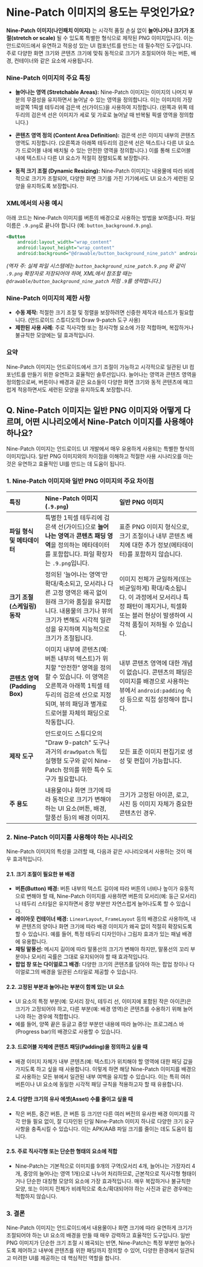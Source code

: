 # Nine-Patch 이미지의 용도는 무엇인가요?

**Nine-Patch 이미지(나인패치 이미지)** 는 시각적 품질 손실 없이 **늘어나거나 크기가 조절(stretch or scale)** 될 수 있도록 특별한 형식으로 제작된 PNG 이미지입니다. 이는 안드로이드에서 유연하고 적응성 있는 UI 컴포넌트를 만드는 데 필수적인 도구입니다. 주로 다양한 화면 크기와 콘텐츠 크기에 맞춰 동적으로 크기가 조절되어야 하는 버튼, 배경, 컨테이너와 같은 요소에 사용됩니다.

### Nine-Patch 이미지의 주요 특징

* **늘어나는 영역 (Stretchable Areas):**
    Nine-Patch 이미지는 이미지의 나머지 부분의 무결성을 유지하면서 늘어날 수 있는 영역을 정의합니다. 이는 이미지의 가장 바깥쪽 1픽셀 테두리에 검은색 선(가이드)을 사용하여 지정합니다. (왼쪽과 위쪽 테두리의 검은색 선은 이미지가 세로 및 가로로 늘어날 때 반복될 픽셀 영역을 정의합니다.)

* **콘텐츠 영역 정의 (Content Area Definition):**
    검은색 선은 이미지 내부의 콘텐츠 영역도 지정합니다. (오른쪽과 아래쪽 테두리의 검은색 선은 텍스트나 다른 UI 요소가 드로어블 내에 배치될 수 있는 안전한 영역을 정의합니다.) 이를 통해 드로어블 내에 텍스트나 다른 UI 요소가 적절히 정렬되도록 보장합니다.

* **동적 크기 조절 (Dynamic Resizing):**
    Nine-Patch 이미지는 내용물에 따라 비례적으로 크기가 조절되어, 다양한 화면 크기를 가진 기기에서도 UI 요소가 세련된 모양을 유지하도록 보장합니다.

### XML에서의 사용 예시

아래 코드는 Nine-Patch 이미지를 버튼의 배경으로 사용하는 방법을 보여줍니다. 파일 이름은 `.9.png`로 끝나야 합니다 (예: `button_background.9.png`).

```xml
<Button
    android:layout_width="wrap_content"
    android:layout_height="wrap_content"
    android:background="@drawable/button_background_nine_patch" android:text="클릭하세요" />
```
*(역자 주: 실제 파일 시스템에는 `button_background_nine_patch.9.png` 와 같이 `.9.png` 확장자로 저장되어야 하며, XML에서 참조할 때는 `@drawable/button_background_nine_patch` 처럼 `.9`를 생략합니다.)*

### Nine-Patch 이미지의 제한 사항

* **수동 제작:** 적절한 크기 조절 및 정렬을 보장하려면 신중한 제작과 테스트가 필요합니다. (안드로이드 스튜디오의 Draw 9-patch 도구 사용)
* **제한된 사용 사례:** 주로 직사각형 또는 정사각형 요소에 가장 적합하며, 복잡하거나 불규칙한 모양에는 덜 효과적입니다.

### 요약

Nine-Patch 이미지는 안드로이드에서 크기 조절이 가능하고 시각적으로 일관된 UI 컴포넌트를 만들기 위한 유연하고 효율적인 솔루션입니다. 늘어나는 영역과 콘텐츠 영역을 정의함으로써, 버튼이나 배경과 같은 요소들이 다양한 화면 크기와 동적 콘텐츠에 매끄럽게 적응하면서도 세련된 모양을 유지하도록 보장합니다.

## Q. Nine-Patch 이미지는 일반 PNG 이미지와 어떻게 다르며, 어떤 시나리오에서 Nine-Patch 이미지를 사용해야 하나요?

Nine-Patch 이미지는 안드로이드 UI 개발에서 매우 유용하게 사용되는 특별한 형식의 이미지입니다. 일반 PNG 이미지와의 차이점을 이해하고 적절한 사용 시나리오를 아는 것은 유연하고 효율적인 UI를 만드는 데 도움이 됩니다.

### 1. Nine-Patch 이미지와 일반 PNG 이미지의 주요 차이점

| 특징 | Nine-Patch 이미지 (`.9.png`)  | 일반 PNG 이미지 |
| :--- | :--- | :--- |
| **파일 형식 및 메타데이터** | 특별한 1픽셀 테두리에 검은색 선(가이드)으로 **늘어나는 영역**과 **콘텐츠 패딩 영역**을 정의하는 메타데이터를 포함합니다. 파일 확장자는 `.9.png`입니다. | 표준 PNG 이미지 형식으로, 크기 조절이나 내부 콘텐츠 배치에 대한 추가 정보(메타데이터)를 포함하지 않습니다. |
| **크기 조절(스케일링) 동작** | 정의된 '늘어나는 영역'만 확대/축소되고, 모서리나 다른 고정 영역은 왜곡 없이 원래 크기와 품질을 유지합니다. 내용물의 크기나 뷰의 크기가 변해도 시각적 일관성을 유지하며 지능적으로 크기가 조절됩니다. | 이미지 전체가 균일하게(또는 비균일하게) 확대/축소됩니다. 이 과정에서 모서리나 특정 패턴이 깨지거나, 픽셀화 또는 블러 현상이 발생하여 시각적 품질이 저하될 수 있습니다. |
| **콘텐츠 영역(Padding Box)** | 이미지 내부에 콘텐츠(예: 버튼 내부의 텍스트)가 위치할 "안전한" 영역을 정의할 수 있습니다. 이 영역은 오른쪽과 아래쪽 1픽셀 테두리의 검은색 선으로 지정되며, 뷰의 패딩과 별개로 드로어블 자체의 패딩으로 작동합니다. | 내부 콘텐츠 영역에 대한 개념이 없습니다. 콘텐츠의 패딩은 이미지를 배경으로 사용하는 뷰에서 `android:padding` 속성 등으로 직접 설정해야 합니다. |
| **제작 도구** | 안드로이드 스튜디오의 "Draw 9-patch" 도구나 과거의 `draw9patch` 독립 실행형 도구와 같이 Nine-Patch 정의를 위한 특수 도구가 필요합니다. | 모든 표준 이미지 편집기로 생성 및 편집이 가능합니다. |
| **주 용도** | 내용물이나 화면 크기에 따라 동적으로 크기가 변해야 하는 UI 요소(버튼, 배경, 말풍선 등)의 배경 이미지. | 크기가 고정된 아이콘, 로고, 사진 등 이미지 자체가 중요한 콘텐츠인 경우. |

### 2. Nine-Patch 이미지를 사용해야 하는 시나리오

Nine-Patch 이미지의 특성을 고려할 때, 다음과 같은 시나리오에서 사용하는 것이 매우 효과적입니다.

#### 2.1. 크기 조절이 필요한 뷰 배경

* **버튼(Button) 배경:** 버튼 내부의 텍스트 길이에 따라 버튼의 너비나 높이가 유동적으로 변해야 할 때, Nine-Patch 이미지를 사용하면 버튼의 모서리(예: 둥근 모서리)나 테두리 스타일은 유지하면서 중앙 부분만 자연스럽게 늘어나도록 할 수 있습니다.
* **레이아웃 컨테이너 배경:** `LinearLayout`, `FrameLayout` 등의 배경으로 사용하여, 내부 콘텐츠의 양이나 화면 크기에 따라 배경 이미지가 왜곡 없이 적절히 확장되도록 할 수 있습니다. 예를 들어, 특정 테두리 디자인이나 그림자 효과가 있는 패널 배경에 유용합니다.
* **채팅 말풍선:** 메시지 길이에 따라 말풍선의 크기가 변해야 하지만, 말풍선의 꼬리 부분이나 모서리 곡률은 그대로 유지되어야 할 때 효과적입니다.
* **팝업 창 또는 다이얼로그 배경:** 다양한 크기의 콘텐츠를 담아야 하는 팝업 창이나 다이얼로그의 배경을 일관된 스타일로 제공할 수 있습니다.

#### 2.2. 고정된 부분과 늘어나는 부분이 함께 있는 UI 요소

* UI 요소의 특정 부분(예: 모서리 장식, 테두리 선, 이미지에 포함된 작은 아이콘)은 크기가 고정되어야 하고, 다른 부분(예: 배경 영역)은 콘텐츠를 수용하기 위해 늘어나야 하는 경우에 적합합니다.
* 예를 들어, 양쪽 끝은 둥글고 중앙 부분만 내용에 따라 늘어나는 프로그레스 바(Progress bar)의 배경으로 사용할 수 있습니다.

#### 2.3. 드로어블 자체에 콘텐츠 패딩(Padding)을 정의하고 싶을 때

* 배경 이미지 자체가 내부 콘텐츠(예: 텍스트)가 위치해야 할 영역에 대한 패딩 값을 가지도록 하고 싶을 때 사용합니다. 이렇게 하면 해당 Nine-Patch 이미지를 배경으로 사용하는 모든 뷰에서 일관된 내부 여백을 유지할 수 있습니다. 이는 특히 여러 버튼이나 UI 요소에 동일한 시각적 패딩 규칙을 적용하고자 할 때 유용합니다.

#### 2.4. 다양한 크기의 유사 에셋(Asset) 수를 줄이고 싶을 때

* 작은 버튼, 중간 버튼, 큰 버튼 등 크기만 다른 여러 버전의 유사한 배경 이미지를 각각 만들 필요 없이, 잘 디자인된 단일 Nine-Patch 이미지 하나로 다양한 크기 요구사항을 충족시킬 수 있습니다. 이는 APK/AAB 파일 크기를 줄이는 데도 도움이 됩니다.

#### 2.5. 주로 직사각형 또는 단순한 형태의 요소에 적합

* Nine-Patch는 기본적으로 이미지를 9개의 구역(모서리 4개, 늘어나는 가장자리 4개, 중앙의 늘어나는 영역 1개)으로 나누어 처리하므로, 근본적으로 직사각형 형태이거나 단순한 대칭형 모양의 요소에 가장 효과적입니다. 매우 복잡하거나 불규칙한 모양, 또는 이미지 전체가 비례적으로 축소/확대되어야 하는 사진과 같은 경우에는 적합하지 않습니다.

### 3. 결론

Nine-Patch 이미지는 안드로이드에서 내용물이나 화면 크기에 따라 유연하게 크기가 조절되어야 하는 UI 요소의 배경을 만들 때 매우 강력하고 효율적인 도구입니다. 일반 PNG 이미지가 단순한 크기 조절 시 왜곡되는 반면, Nine-Patch는 특정 부분만 늘어나도록 제어하고 내부에 콘텐츠를 위한 패딩까지 정의할 수 있어, 다양한 환경에서 일관되고 미려한 UI를 제공하는 데 핵심적인 역할을 합니다.